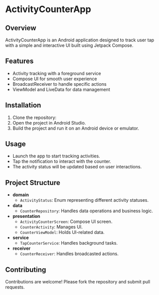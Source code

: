 # ActivityCounterApp

## Overview
ActivityCounterApp is an Android application designed to track user tap with a simple and interactive UI built using Jetpack Compose.

## Features
- Activity tracking with a foreground service
- Compose UI for smooth user experience
- BroadcastReceiver to handle specific actions
- ViewModel and LiveData for data management

## Installation
1. Clone the repository:
2. Open the project in Android Studio.
3. Build the project and run it on an Android device or emulator.

## Usage
- Launch the app to start tracking activities.
- Tap the notification to interact with the counter.
- The activity status will be updated based on user interactions.

## Project Structure
- **domain**
    - `ActivityStatus`: Enum representing different activity statuses.
- **data**
    - `CounterRepository`: Handles data operations and business logic.
- **presentation**
    - `ActivityCounterScreen`: Compose UI screen.
    - `CounterActivity`: Manages UI.
    - `CounterViewModel`: Holds UI-related data.
- **service**
    - `TapCounterService`: Handles background tasks.
- **receiver**
    - `CounterReceiver`: Handles broadcasted actions.

## Contributing
Contributions are welcome! Please fork the repository and submit pull requests.


